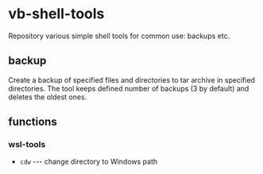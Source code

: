 # vb-shell-tools

Repository various simple shell tools for common use: backups etc.

## backup

Create a backup of specified files and directories to tar archive
in specified directories. The tool keeps defined number of backups
(3 by default) and deletes the oldest ones.

## functions

### wsl-tools

* `cdw` --- change directory to Windows path
